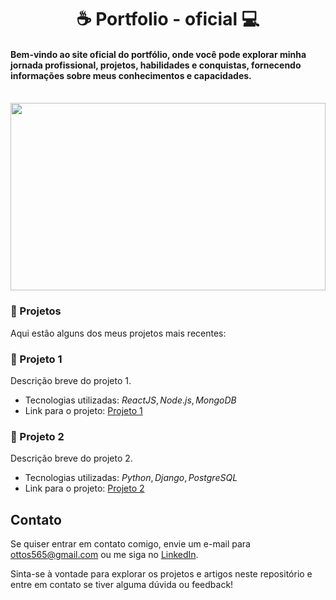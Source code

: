 **<h1 align="center"> ☕ Portfolio - oficial 💻</h1>**

 #### Bem-vindo ao site oficial do portfólio, onde você pode explorar minha jornada profissional, projetos, habilidades e conquistas, fornecendo informações sobre meus conhecimentos e capacidades.

<br>
<img src="https://miro.medium.com/v2/resize:fit:1400/format:webp/1*OlgqUIhvl5-9dZISlZ2-yQ.jpeg" width = "100%" height = "300px"/>

### 📌 Projetos

Aqui estão alguns dos meus projetos mais recentes:

### 📍 Projeto 1

Descrição breve do projeto 1.

- Tecnologias utilizadas: $ReactJS, Node.js, MongoDB$
- Link para o projeto: [Projeto 1](link_para_o_projeto1)

### 📍 Projeto 2

Descrição breve do projeto 2.

- Tecnologias utilizadas: $Python, Django, PostgreSQL$
- Link para o projeto: [Projeto 2](link_para_o_projeto2)

<!--

## Artigos

Além dos projetos, também escrevo artigos sobre desenvolvimento de software. Aqui estão alguns dos meus artigos mais populares:

- [Título do Artigo 1](link_para_artigo1)
- [Título do Artigo 2](link_para_artigo2)

-->
## Contato

Se quiser entrar em contato comigo, envie um e-mail para ottos565@gmail.com ou me siga no [LinkedIn](https://www.linkedin.com/in/otto-samuel-597826187/).

Sinta-se à vontade para explorar os projetos e artigos neste repositório e entre em contato se tiver alguma dúvida ou feedback!





